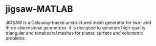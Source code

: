 # jigsaw-MATLAB
JIGSAW is a Delaunay-based unstructured mesh generator for two- and three-dimensional geometries. It is designed to generate high-quality triangular and tetrahedral meshes for planar, surface and volumetric problems.
